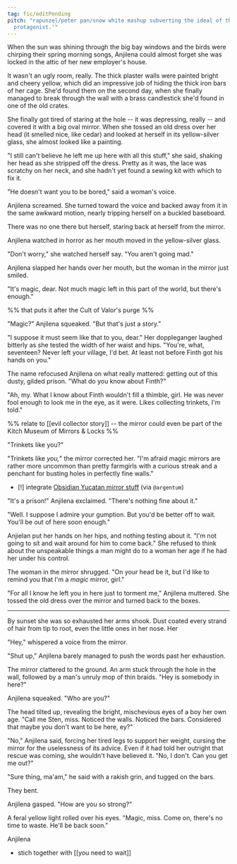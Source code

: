 ```yaml
---
tag: fic/editPending
pitch: "rapunzel/peter pan/snow white mashup subverting the ideal of the 'active
  protagonist.'"
---
```


When the sun was shining through the big bay windows and the birds were chirping their spring morning songs, Anjilena could almost forget she was locked in the attic of her new employer's house. 

It wasn't an ugly room, really. The thick plaster walls were painted bright and cheery yellow, which did an impressive job of hiding the thick iron bars of her cage. She'd found them on the second day, when she finally managed to break through the wall with a brass candlestick she'd found in one of the old crates. 

She finally got tired of staring at the hole -- it was depressing, really -- and covered it with a big oval mirror. When she tossed an old dress over her head (it smelled nice, like cedar) and looked at herself in its yellow-silver glass, she almost looked like a painting. 

"I still can't believe he left me up here with all this stuff," she said, shaking her head as she stripped off the dress. Pretty as it was, the lace was scratchy on her neck, and she hadn't yet found a sewing kit with which to fix it. 

"He doesn't want you to be bored," said a woman's voice. 

Anjilena screamed. She turned toward the voice and backed away from it in the same awkward motion, nearly tripping herself on a buckled baseboard. 

There was no one there but herself, staring back at herself from the mirror. 

Anjilena watched in horror as her mouth moved in the yellow-silver glass.

"Don't worry," she watched herself say. "You aren't going mad." 

Anjilena slapped her hands over her mouth, but the woman in the mirror just smiled. 

"It's magic, dear. Not much magic left in this part of the world, but there's enough." 

%% that puts it after the Cult of Valor's purge %% 

"Magic?" Anjilena squeaked. "But that's just a story." 

"I suppose it must seem like that to you, dear." Her doppleganger laughed bitterly as she tested the width of her waist and hips. "You're, what, seventeen? Never left your village, I'd bet. At least not before Finth got his hands on you."

The name refocused Anjilena on what really mattered: getting out of this dusty, gilded prison. "What do you know about Finth?" 

"Ah, my. What I know about Finth wouldn't fill a thimble, girl. He was never fool enough to look me in the eye, as it were. Likes collecting trinkets, I'm told." 

%% relate to [[evil collector story]] -- the mirror could even be part of the Kitch Museum of Mirrors & Locks %% 

"Trinkets like you?" 

"Trinkets like _you,_" the mirror corrected her. "I'm afraid magic mirrors are rather more uncommon than pretty farmgirls with a curious streak and a penchant for busting holes in perfectly fine walls." 

- [!] integrate [Obsidian Yucatan mirror stuff](http://www.getty.edu/research/exhibitions_events/exhibitions/obsidian_mirror/through_the_mirror.html) (via `@argentum`)


"It's a prison!" Anjilena exclaimed. "There's nothing fine about it." 

"Well. I suppose I admire your gumption. But you'd be better off to wait. You'll be out of here soon enough." 

Anjielan put her hands on her hips, and nothing testing about it. "I'm not going to sit and wait around for him to come back." She refused to think about the unspeakable things a man might do to a woman her age if he had her under his control. 

The woman in the mirror shrugged. "On your head be it, but I'd like to remind you that I'm a _magic_ mirror, girl." 

"For all I know he left you in here just to torment me," Anjilena muttered. She tossed the old dress over the mirror and turned back to the boxes. 

* * * 

By sunset she was so exhausted her arms shook. Dust coated every strand of hair from tip to root, even the little ones in her nose. Her 

"Hey," whispered a voice from the mirror. 

"Shut up," Anjilena barely managed to push the words past her exhaustion. 

The mirror clattered to the ground. An arm stuck through the hole in the wall, followed by a man's unruly mop of thin braids. "Hey is somebody in here?" 

Anjilena squeaked. "Who are you?" 

The head tilted up, revealing the bright, mischevious eyes of a boy her own age. "Call me Sten, miss. Noticed the walls. Noticed the bars. Considered that maybe you don't want to be here, ey?" 

"No," Anjilena said, forcing her tired legs to support her weight, cursing the mirror for the uselessness of its advice. Even if it had told her outright that rescue was coming, she wouldn't have believed it. "No, I don't. Can you get me out?" 

"Sure thing, ma'am," he said with a rakish grin, and tugged on the bars. 

They bent. 

Anjilena gasped. "How are you so strong?" 

A feral yellow light rolled over his eyes. "Magic, miss. Come on, there's no time to waste. He'll be back soon." 

Anjilena

- stich together with [[you need to wait]]

